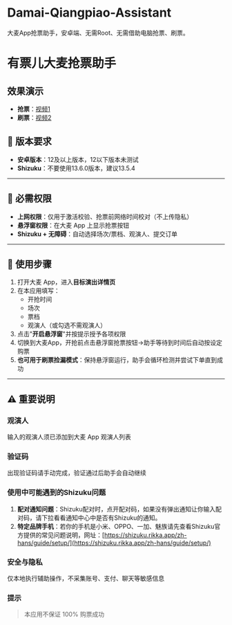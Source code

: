 # Damai-Qiangpiao-Assistant
大麦App抢票助手，安卓端、无需Root、无需借助电脑抢票、刷票。

# 有票儿大麦抢票助手

## 效果演示

-   **抢票**：[视频1](https://dl.dali1988.com/qiangpiao.mp4)
-   **刷票**：[视频2](https://dl.dali1988.com/shuapiao.mp4)

## 📱 版本要求

-   **安卓版本**：12及以上版本，12以下版本未测试
-   **Shizuku**：不要使用13.6.0版本，建议13.5.4

---

## 🔐 必需权限

-   **上网权限**：仅用于激活校验、抢票前网络时间校对（不上传隐私）
-   **悬浮窗权限**：在大麦 App 上显示抢票按钮
-   **Shizuku + 无障碍**：自动选择场次/票档、观演人、提交订单

---

## 📝 使用步骤

1.  打开大麦 App，进入**目标演出详情页**
2.  在本应用填写：
    -   开抢时间
    -   场次
    -   票档
    -   观演人（或勾选不需观演人）
3.  点击"**开启悬浮窗**"并按提示授予各项权限
4.  切换到大麦App，开抢前点击悬浮窗抢票按钮→助手等待到时间后自动按设定购票
5.  **也可用于刷票捡漏模式**：保持悬浮窗运行，助手会循环检测并尝试下单直到成功

---

## ⚠️ 重要说明

### 观演人

输入的观演人须已添加到大麦 App 观演人列表

### 验证码

出现验证码请手动完成，验证通过后助手会自动继续

### 使用中可能遇到的Shizuku问题

1.  **配对通知问题**：Shizuku配对时，点开配对码，如果没有弹出通知让你输入配对码，请下拉看看通知中心中是否有Shizuku的通知。
2.  **特定品牌手机**：若你的手机是小米、OPPO、一加、魅族请先查看Shizuku官方提供的常见问题说明，网址：[https://shizuku.rikka.app/zh-hans/guide/setup/](https://shizuku.rikka.app/zh-hans/guide/setup/)  

### 安全与隐私

仅本地执行辅助操作，不采集账号、支付、聊天等敏感信息


### 提示

> 本应用不保证 100% 购票成功
